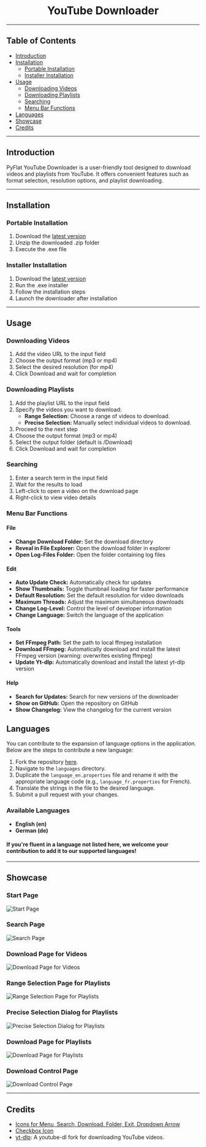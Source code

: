 <div align="center">
    <h1>YouTube Downloader</h1>
</div>

---

## Table of Contents

- [Introduction](#introduction)
- [Installation](#installation)
  - [Portable Installation](#portable-installation)
  - [Installer Installation](#installer-installation)
- [Usage](#usage)
  - [Downloading Videos](#downloading-videos)
  - [Downloading Playlists](#downloading-playlists)
  - [Searching](#searching)
  - [Menu Bar Functions](#menu-bar-functions)
- [Languages](#languages)
- [Showcase](#showcase)
- [Credits](#credits)

---

## Introduction

PyFlat YouTube Downloader is a user-friendly tool designed to download videos and playlists from YouTube. It offers convenient features such as format selection, resolution options, and playlist downloading.

---

## Installation

### Portable Installation

1. Download the [latest version](https://github.com/PyFlat/YT-Downloader/releases/latest)
2. Unzip the downloaded .zip folder
3. Execute the .exe file

### Installer Installation

1. Download the [latest version](https://github.com/PyFlat/YT-Downloader/releases/latest)
2. Run the .exe installer
3. Follow the installation steps
4. Launch the downloader after installation

---

## Usage

### Downloading Videos

1. Add the video URL to the input field
2. Choose the output format (mp3 or mp4)
3. Select the desired resolution (for mp4)
4. Click Download and wait for completion

### Downloading Playlists

1. Add the playlist URL to the input field
2. Specify the videos you want to download:
   - **Range Selection:** Choose a range of videos to download.
   - **Precise Selection:** Manually select individual videos to download.
3. Proceed to the next step
4. Choose the output format (mp3 or mp4)
5. Select the output folder (default is /Download)
6. Click Download and wait for completion

### Searching

1. Enter a search term in the input field
2. Wait for the results to load
3. Left-click to open a video on the download page
4. Right-click to view video details

### Menu Bar Functions

#### File

- **Change Download Folder:** Set the download directory
- **Reveal in File Explorer:** Open the download folder in explorer
- **Open Log-Files Folder:** Open the folder containing log files

#### Edit

- **Auto Update Check:** Automatically check for updates
- **Show Thumbnails:** Toggle thumbnail loading for faster performance
- **Default Resolution:** Set the default resolution for video downloads
- **Maximum Threads:** Adjust the maximum simultaneous downloads
- **Change Log-Level:** Control the level of developer information
- **Change Language:** Switch the language of the application

#### Tools

- **Set FFmpeg Path:** Set the path to local ffmpeg installation
- **Download FFmpeg:** Automatically download and install the latest FFmpeg version (warning: overwrites existing ffmpeg)
- **Update Yt-dlp:** Automatically download and install the latest yt-dlp version

#### Help

- **Search for Updates:** Search for new versions of the downloader
- **Show on GitHub:** Open the repository on GitHub
- **Show Changelog:** View the changelog for the current version

## Languages

You can contribute to the expansion of language options in the application. Below are the steps to contribute a new language:

1. Fork the repository [here](https://github.com/PyFlat/YT-Downloader).
2. Navigate to the `languages` directory.
3. Duplicate the `language_en.properties` file and rename it with the appropriate language code (e.g., `language_fr.properties` for French).
4. Translate the strings in the file to the desired language.
5. Submit a pull request with your changes.

### Available Languages

- **English (en)**
- **German (de)**

#### If you're fluent in a language not listed here, we welcome your contribution to add it to our supported languages!

---

## Showcase

### Start Page

![Start Page](showcase/Startpage.png)

### Search Page

![Search Page](showcase/Search.png)

### Download Page for Videos

![Download Page for Videos](showcase/Download_Video.png)

### Range Selection Page for Playlists

![Range Selection Page for Playlists](showcase/Select_Playlist_Range.png)

### Precise Selection Dialog for Playlists

![Precise Selection Dialog for Playlists](showcase/Select_Playlist_Precise.png)

### Download Page for Playlists

![Download Page for Playlists](showcase/Download_Playlist.png)

### Download Control Page

![Download Control Page](showcase/Download_Overview.png)

---

## Credits

- [Icons for Menu, Search, Download, Folder, Exit, Dropdown Arrow](https://github.com/Make-Lemonade/iconicicons)
- [Checkbox Icon](https://github.com/twbs/icons)
- [yt-dlp](https://github.com/yt-dlp/yt-dlp): A youtube-dl fork for downloading YouTube videos.

